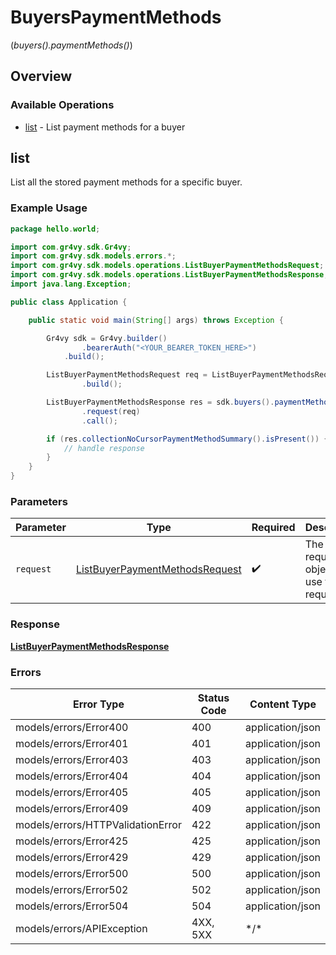 # BuyersPaymentMethods
(*buyers().paymentMethods()*)

## Overview

### Available Operations

* [list](#list) - List payment methods for a buyer

## list

List all the stored payment methods for a specific buyer.

### Example Usage

```java
package hello.world;

import com.gr4vy.sdk.Gr4vy;
import com.gr4vy.sdk.models.errors.*;
import com.gr4vy.sdk.models.operations.ListBuyerPaymentMethodsRequest;
import com.gr4vy.sdk.models.operations.ListBuyerPaymentMethodsResponse;
import java.lang.Exception;

public class Application {

    public static void main(String[] args) throws Exception {

        Gr4vy sdk = Gr4vy.builder()
                .bearerAuth("<YOUR_BEARER_TOKEN_HERE>")
            .build();

        ListBuyerPaymentMethodsRequest req = ListBuyerPaymentMethodsRequest.builder()
                .build();

        ListBuyerPaymentMethodsResponse res = sdk.buyers().paymentMethods().list()
                .request(req)
                .call();

        if (res.collectionNoCursorPaymentMethodSummary().isPresent()) {
            // handle response
        }
    }
}
```

### Parameters

| Parameter                                                                                   | Type                                                                                        | Required                                                                                    | Description                                                                                 |
| ------------------------------------------------------------------------------------------- | ------------------------------------------------------------------------------------------- | ------------------------------------------------------------------------------------------- | ------------------------------------------------------------------------------------------- |
| `request`                                                                                   | [ListBuyerPaymentMethodsRequest](../../models/operations/ListBuyerPaymentMethodsRequest.md) | :heavy_check_mark:                                                                          | The request object to use for the request.                                                  |

### Response

**[ListBuyerPaymentMethodsResponse](../../models/operations/ListBuyerPaymentMethodsResponse.md)**

### Errors

| Error Type                        | Status Code                       | Content Type                      |
| --------------------------------- | --------------------------------- | --------------------------------- |
| models/errors/Error400            | 400                               | application/json                  |
| models/errors/Error401            | 401                               | application/json                  |
| models/errors/Error403            | 403                               | application/json                  |
| models/errors/Error404            | 404                               | application/json                  |
| models/errors/Error405            | 405                               | application/json                  |
| models/errors/Error409            | 409                               | application/json                  |
| models/errors/HTTPValidationError | 422                               | application/json                  |
| models/errors/Error425            | 425                               | application/json                  |
| models/errors/Error429            | 429                               | application/json                  |
| models/errors/Error500            | 500                               | application/json                  |
| models/errors/Error502            | 502                               | application/json                  |
| models/errors/Error504            | 504                               | application/json                  |
| models/errors/APIException        | 4XX, 5XX                          | \*/\*                             |
